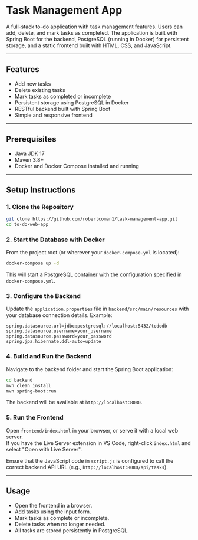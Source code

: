 # Task Management App

A full-stack to-do application with task management features. Users can add, delete, and mark tasks as completed. The application is built with Spring Boot for the backend, PostgreSQL (running in Docker) for persistent storage, and a static frontend built with HTML, CSS, and JavaScript.

---

## Features

- Add new tasks  
- Delete existing tasks  
- Mark tasks as completed or incomplete  
- Persistent storage using PostgreSQL in Docker  
- RESTful backend built with Spring Boot  
- Simple and responsive frontend

---

## Prerequisites

- Java JDK 17 
- Maven 3.8+  
- Docker and Docker Compose installed and running  

---

## Setup Instructions

### 1. Clone the Repository
```bash
git clone https://github.com/robertcoman1/task-management-app.git
cd to-do-web-app
```

### 2. Start the Database with Docker
From the project root (or wherever your `docker-compose.yml` is located):
```bash
docker-compose up -d
```

This will start a PostgreSQL container with the configuration specified in `docker-compose.yml`.

### 3. Configure the Backend
Update the `application.properties` file in `backend/src/main/resources` with your database connection details. Example:

```properties
spring.datasource.url=jdbc:postgresql://localhost:5432/tododb
spring.datasource.username=your_username
spring.datasource.password=your_password
spring.jpa.hibernate.ddl-auto=update
```

### 4. Build and Run the Backend
Navigate to the backend folder and start the Spring Boot application:

```bash
cd backend
mvn clean install
mvn spring-boot:run
```

The backend will be available at `http://localhost:8080`.

### 5. Run the Frontend
Open `frontend/index.html` in your browser, or serve it with a local web server.  
If you have the Live Server extension in VS Code, right-click `index.html` and select "Open with Live Server".  

Ensure that the JavaScript code in `script.js` is configured to call the correct backend API URL (e.g., `http://localhost:8080/api/tasks`).

---

## Usage

- Open the frontend in a browser.  
- Add tasks using the input form.  
- Mark tasks as complete or incomplete.  
- Delete tasks when no longer needed.  
- All tasks are stored persistently in PostgreSQL.
